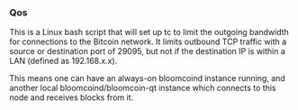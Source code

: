 ### Qos ###

This is a Linux bash script that will set up tc to limit the outgoing bandwidth for connections to the Bitcoin network. It limits outbound TCP traffic with a source or destination port of 29095, but not if the destination IP is within a LAN (defined as 192.168.x.x).

This means one can have an always-on bloomcoind instance running, and another local bloomcoind/bloomcoin-qt instance which connects to this node and receives blocks from it.
